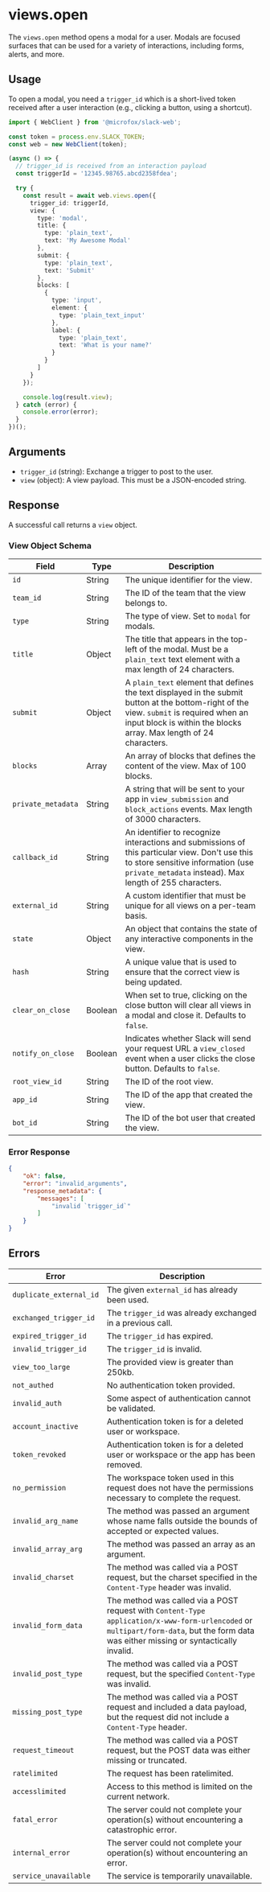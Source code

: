 # views.open

The `views.open` method opens a modal for a user. Modals are focused surfaces that can be used for a variety of interactions, including forms, alerts, and more.

## Usage

To open a modal, you need a `trigger_id` which is a short-lived token received after a user interaction (e.g., clicking a button, using a shortcut).

```typescript
import { WebClient } from '@microfox/slack-web';

const token = process.env.SLACK_TOKEN;
const web = new WebClient(token);

(async () => {
  // trigger_id is received from an interaction payload
  const triggerId = '12345.98765.abcd2358fdea';

  try {
    const result = await web.views.open({
      trigger_id: triggerId,
      view: {
        type: 'modal',
        title: {
          type: 'plain_text',
          text: 'My Awesome Modal'
        },
        submit: {
          type: 'plain_text',
          text: 'Submit'
        },
        blocks: [
          {
            type: 'input',
            element: {
              type: 'plain_text_input'
            },
            label: {
              type: 'plain_text',
              text: 'What is your name?'
            }
          }
        ]
      }
    });

    console.log(result.view);
  } catch (error) {
    console.error(error);
  }
})();
```

## Arguments

-   `trigger_id` (string): Exchange a trigger to post to the user.
-   `view` (object): A view payload. This must be a JSON-encoded string.

## Response

A successful call returns a `view` object.

### View Object Schema

| Field             | Type    | Description                                                                                                                                                                                                                                                  |
| ----------------- | ------- | ------------------------------------------------------------------------------------------------------------------------------------------------------------------------------------------------------------------------------------------------------------ |
| `id`              | String  | The unique identifier for the view.                                                                                                                                                                                                                          |
| `team_id`         | String  | The ID of the team that the view belongs to.                                                                                                                                                                                                                 |
| `type`            | String  | The type of view. Set to `modal` for modals.                                                                                                                                                                                                                 |
| `title`           | Object  | The title that appears in the top-left of the modal. Must be a `plain_text` text element with a max length of 24 characters.                                                                                                                                |
| `submit`          | Object  | A `plain_text` element that defines the text displayed in the submit button at the bottom-right of the view. `submit` is required when an input block is within the blocks array. Max length of 24 characters.                                              |
| `blocks`          | Array   | An array of blocks that defines the content of the view. Max of 100 blocks.                                                                                                                                                                                  |
| `private_metadata`| String  | A string that will be sent to your app in `view_submission` and `block_actions` events. Max length of 3000 characters.                                                                                                                                         |
| `callback_id`     | String  | An identifier to recognize interactions and submissions of this particular view. Don't use this to store sensitive information (use `private_metadata` instead). Max length of 255 characters.                                                               |
| `external_id`     | String  | A custom identifier that must be unique for all views on a per-team basis.                                                                                                                                                                                   |
| `state`           | Object  | An object that contains the state of any interactive components in the view.                                                                                                                                                                                 |
| `hash`            | String  | A unique value that is used to ensure that the correct view is being updated.                                                                                                                                                                                |
| `clear_on_close`  | Boolean | When set to true, clicking on the close button will clear all views in a modal and close it. Defaults to `false`.                                                                                                                                             |
| `notify_on_close` | Boolean | Indicates whether Slack will send your request URL a `view_closed` event when a user clicks the close button. Defaults to `false`.                                                                                                                            |
| `root_view_id`    | String  | The ID of the root view.                                                                                                                                                                                                                                     |
| `app_id`          | String  | The ID of the app that created the view.                                                                                                                                                                                                                     |
| `bot_id`          | String  | The ID of the bot user that created the view.                                                                                                                                                                                                                |

### Error Response

```json
{
    "ok": false,
    "error": "invalid_arguments",
    "response_metadata": {
        "messages": [
            "invalid `trigger_id`"
        ]
    }
}
```

## Errors

| Error | Description |
| --- | --- |
| `duplicate_external_id` | The given `external_id` has already been used. |
| `exchanged_trigger_id` | The `trigger_id` was already exchanged in a previous call. |
| `expired_trigger_id` | The `trigger_id` has expired. |
| `invalid_trigger_id` | The `trigger_id` is invalid. |
| `view_too_large` | The provided view is greater than 250kb. |
| `not_authed` | No authentication token provided. |
| `invalid_auth` | Some aspect of authentication cannot be validated. |
| `account_inactive` | Authentication token is for a deleted user or workspace. |
| `token_revoked` | Authentication token is for a deleted user or workspace or the app has been removed. |
| `no_permission` | The workspace token used in this request does not have the permissions necessary to complete the request. |
| `invalid_arg_name` | The method was passed an argument whose name falls outside the bounds of accepted or expected values. |
| `invalid_array_arg` | The method was passed an array as an argument. |
| `invalid_charset` | The method was called via a POST request, but the charset specified in the `Content-Type` header was invalid. |
| `invalid_form_data` | The method was called via a POST request with `Content-Type` `application/x-www-form-urlencoded` or `multipart/form-data`, but the form data was either missing or syntactically invalid. |
| `invalid_post_type` | The method was called via a POST request, but the specified `Content-Type` was invalid. |
| `missing_post_type` | The method was called via a POST request and included a data payload, but the request did not include a `Content-Type` header. |
| `request_timeout` | The method was called via a POST request, but the POST data was either missing or truncated. |
| `ratelimited` | The request has been ratelimited. |
| `accesslimited` | Access to this method is limited on the current network. |
| `fatal_error` | The server could not complete your operation(s) without encountering a catastrophic error. |
| `internal_error` | The server could not complete your operation(s) without encountering an error. |
| `service_unavailable` | The service is temporarily unavailable. | 